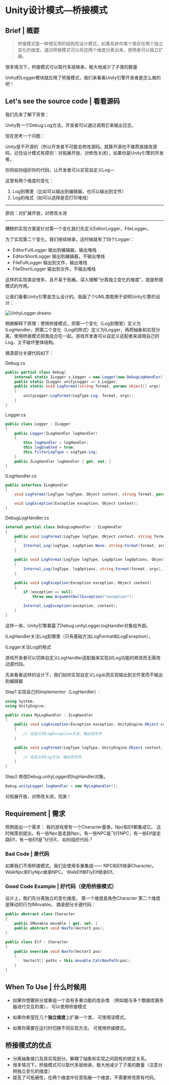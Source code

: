 # Unity设计模式—桥接模式

## Brief | 概要

> 桥接模式是一种很实用的结构性设计模式，如果系统中某个类存在两个独立变化的维度，通过桥接模式可以将这两个维度分离出来，使两者可以独立扩展。

很多情况下，桥接模式可以取代多层继承，极大地减少了子类的数量

Unity的Logger模块就应用了桥接模式，我们来看看Unity引擎开发者是怎么做的吧！

## Let's see the source code | 看看源码


我们先来了解下背景：

Unity有一个Debug.Log方法，开发者可以通过调用它来输出日志。

现在思考一个问题：

Unity是不开源的（所以开发者不可能去修改源码。就算开源也不推荐直接改源码，记住设计模式有原则：对拓展开放，对修改关闭），如果你是Unity引擎的开发者，

你将如何组织你的代码，让开发者可以实现自定义Log—

这里有两个维度的变化：

1. Log到哪里（比如可以输出到编辑器，也可以输出到文件）
2. Log的格式（如可以选择是否打印堆栈）

---

原则：对扩展开放，对修改关闭

---

糟糕的实现方案是针对第一个变化我们先定义EditorLogger，FileLogger。

为了实现第二个变化，我们继续继承，这时候就有了四个Logger：

- EditorFullLogger 输出到编辑器，输出堆栈
- EditorShortLogger 输出到编辑器，不输出堆栈
- FileFullLogger 输出到文件，输出堆栈
- FileShortLogger 输出到文件，不输出堆栈

这样的实现类会很多，且不易于拓展。深入理解“分离独立变化的维度”，就是桥接模式的作用。

让我们看看Unity引擎是怎么设计的。我画了个UML类图用于说明Unity引擎的设计：



![UnityLogger.drawio](https://pic.wenqu.site/uploads/2023/02/08/UnityLogger.drawio.svg)



稍微解释下原理：使用桥接模式，把第一个变化（Log到哪里）定义为ILogHandler，把第二个变化（Log的样式）定义为ILogger，再把抽象和实现分离，使用桥接模式把类组合在一起。游戏开发者可以自定义适配者来调用自己的Log，又不破坏整体结构。

摘录部分关键代码如下：

Debug.cs

```c#
public partial class Debug{
    internal static ILogger s_Logger = new Logger(new DebugLogHandler());
    public static ILogger unityLogger => s_Logger;
    public static void LogFormat(string format, params object[] args)
    {
        unityLogger.LogFormat(LogType.Log, format, args);
    }
}
```

Logger.cs

```c#
public class Logger : ILogger
{
    public Logger(ILogHandler logHandler)
    {
        this.logHandler = logHandler;
        this.logEnabled = true;
        this.filterLogType = LogType.Log;
    }
    public ILogHandler logHandler { get; set; }
}
```

ILogHandler.cs

```c#
public interface ILogHandler
{
    void LogFormat(LogType logType, Object context, string format, params object[] args);

    void LogException(Exception exception, Object context);
}
```

DebugLogHandler.cs

```c#
internal partial class DebugLogHandler : ILogHandler
{
    public void LogFormat(LogType logType, Object context, string format, params object[] args)
    {
        Internal_Log(logType, LogOption.None, string.Format(format, args), context);
    }

    public void LogFormat(LogType logType, LogOption logOptions, Object context, string format, params object[] args)
    {
        Internal_Log(logType, logOptions, string.Format(format, args), context);
    }

    public void LogException(Exception exception, Object context)
    {
        if (exception == null)
            throw new ArgumentNullException("exception");

        Internal_LogException(exception, context);
    }
}
```



这样一来，Unity引擎暴露了Debug.unityLogger.logHandler对象给外部。

ILogHandler关注Log到哪里（只有基础方法LogFormat和LogException），

ILogger关注Log的格式

游戏开发者可以切换自定义LogHandler适配器来实现对Log功能的修改而无需改动源代码。



先来看看这样的设计下，我们如何实现自定义Log从而实现输出到文件里而不输出到编辑器

Step1 实现自己的Implementor（LogHandler）:

```c#
using System;
using UnityEngine;

public class MyLogHandler : ILogHandler
{
    public void LogException(Exception exception, UnityEngine.Object context)
    {
        // 自定义的LogException方法，输出到文件
    }

    public void LogFormat(LogType logType, UnityEngine.Object context, string format, params object[] args)
    {
        // 自定义的Log方法，输出到文件
    }
}
```

Step2 修改Debug.unityLogger的logHandler对象。

```c#
Debug.unityLogger.logHandler = new MyLogHandler();
```

对拓展开放，对修改关闭，完美！

## Requirement | 需求

照例提出一个需求：
我的游戏里有一个Character基类，Npc和Elf都集成它。
这时候策划提出，有一些Npc是走路Npc，有一些NPC是飞行NPC，有一些Elf是走路Elf，有一些Elf是飞行Elf。
如何组织代码？

### Bad Code | 差代码

如果我们不用桥接模式，我们会使用多重集成——
NPC和Elf继承Character。
WalkNpc和FlyNpc继承NPC。
WalkElf和FlyElf继承Elf。

### Good Code Example | 好代码（使用桥接模式）

设计上，我们先分离独立的变化维度。
第一个维度是角色Character
第二个维度是移动的行为IMovable。
摘录部分关键代码：
```c#
public abstract class Character
{
    public IMovable movable { get; set; }
    public abstract void NavTo(Vector3 pos);
}
```

```c#
public class Elf : Character
{
    public override void NavTo(Vector3 pos)
    {
        Vector3[] paths = this.movable.CalcNavPath(pos);
    }
}
```

## When To Use | 什么时候用

- 如果你想要拆分或重组一个具有多重功能的庞杂类 （例如能与多个数据库服务器进行交互的类）， 可以使用桥接模式

- 如果你希望在几个**独立维度**上扩展一个类， 可使用该模式。

- 如果你需要在运行时切换不同实现方法， 可使用桥接模式。

## 桥接模式的优点

- 分离抽象接口及其实现部分。解耦了抽象和实现之间固有的绑定关系。
- 很多情况下，桥接模式可以取代多层继承，极大地减少了子类的数量（注意分辨独立变化的维度）
- 提高了可拓展性，在两个维度中任意拓展一个维度，不需要修改原有代码。
